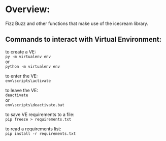 # Overview:
Fizz Buzz and other functions that make use of the icecream library.  

## Commands to interact with Virtual Environment:

to create a VE:  
```py -m virtualenv env```  
or  
```python -m virtualenv env```  

to enter the VE:  
```env\scripts\activate```  

to leave the VE:  
```deactivate```  
or  
```env\scripts\deactivate.bat```  

to save VE requirements to a file:  
```pip freeze > requirements.txt```  

to read a requirements list:  
```pip install -r requirements.txt```  

